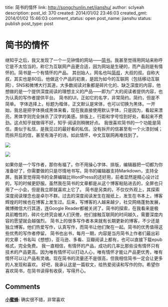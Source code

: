 title: 简书的情怀
link: http://songchunlin.net/jianshu/
author: sclyeah
description: 
post_id: 370
created: 2014/01/02 23:46:03
created_gmt: 2014/01/02 15:46:03
comment_status: open
post_name: jianshu
status: publish
post_type: post

# 简书的情怀

继知乎之后，我又发现了一个一见钟情的网站——[简书](http://jianshu.io/)。我甚至觉得用网站来称呼它是不太恰当的，称它为互联网产品更合适，因为网站是生硬的，而产品则是有情怀的。简书是一个有情怀的产品。 其创始人，网名也叫[简叔](http://linlis.me/)，大叔的叔。自称大叔，其实也是80后。他做这个产品的初衷，是因为如今的互联网（包括移动互联网），SNS和微博大行其道，大多数阅读对象都是碎片化的、缺乏深度的内容，他想做的是一个提供深度阅读的理想主义的产品——即为广大的阅读者提供内容，也为认真的写作者提供平台。 简书的UI，正如它的名字，非常简约。简约，但是不简单。 字体选择上，标题为楷体，正文默认是宋体，也可以切换为黑体。一开始，我总是把字体换成黑体来看，现在我直接使用默认字体，只是因为，看起来漂亮，黑体字则完全抹杀了汉字的美感。排版上，行距和字号恰到好处，看起来不费劲。这点知乎就做得不好，知乎·阅读则稍微好点。 我很喜欢简书的一个功能是简信，类似于私信，是我见过的最好看的私信。没有拆开的信甚至有一个火漆封缄；而拆开后的信，甚至有海子的诗。如此情怀，中文互联网再难找到了。 

![](http://blogdata.qiniudn.com/jianxin.png)

![](http://blogdata.qiniudn.com/jianxinopen.png)

如果你是一个写作者，那你有福了。你不用操心字体、排版，编辑器把一切都为你准备好了，你需要做的只是尽情地书写。简书的编辑器支持Markdown，支持全屏。我甚至觉得简书的全屏编辑比WordPress的还好用，前者显然是精心设计过的，写的时候更舒服。虽然我在简书的文章都是从这个博客粘贴进去的，全屏也只用了一小会，但是我立即就喜欢上它了。 简书是另类的，不仅仅外观上，其探索深度阅读理念也是卓尔不群。过去的深度阅读发生在报纸上，发生在书本上，博客辉煌的时候也在博客上发生过。后来，写博客的人越来越少，社交网络蓬勃发展，微博微信大行其道，连Google Reader都被关闭了。简书的探索，在我看来是极具前瞻性的，碎片化终究会被人们厌倦，他们接触互联网的时间越久，需要深度内容的愿望就会越强烈。 简书上的很多写作者本来就有长期更新的博客，不少还是独立博客。他们热爱写作，认真写作，而简书让他们聚在一起。简书的优秀值得这些优秀的写作者停留。 简书也出书，每月一期，内容是当月简书上作者们最出彩的文章；书名叫《想想》，亚马逊、多看、豆瓣阅读上都有，也可以直接下载epub格式，完全免费。 我一直相信，有情怀的产品，成功的几率比那些没有情怀只有技术的产品更高。因为唯有情怀可以打动人心，唯有情怀才能让产品更优秀，唯有情怀可以让产品有灵魂。现在简书的流量还不是很高，但我相信简书一定会让更多的人发现和喜欢。 好吧，我承认这是一篇软文，给热爱阅读和写作的你。希望你喜欢简书，在简书读得有收获，写得开心。

## Comments

**[小蜜蜂](#126 "2014-01-03 09:27:42"):** 确实很不错，非常喜欢

